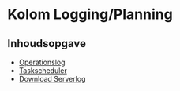 # Kolom Logging/Planning

## Inhoudsopgave

  * [Operationslog](/docs/probleemoplossing/portalen_en_moduleschermen/operationsportaal/kolom_loggingplanning/operationslog.md)
  * [Taskscheduler](/docs/probleemoplossing/portalen_en_moduleschermen/operationsportaal/kolom_loggingplanning/taskscheduler.md)
  * [Download Serverlog](/docs/probleemoplossing/portalen_en_moduleschermen/operationsportaal/kolom_loggingplanning/download_serverlog.md)

